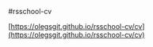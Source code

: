 #rsschool-cv

[https://olegsgit.github.io/rsschool-cv/cv](https://olegsgit.github.io/rsschool-cv/cv)
